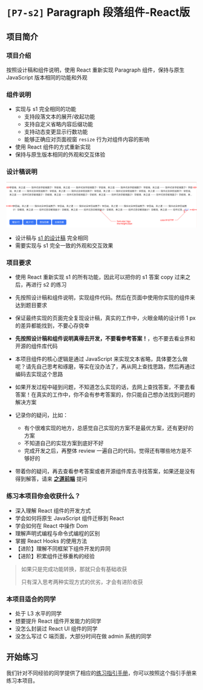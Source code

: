 # `[P7-s2]` Paragraph 段落组件-React版

## 项目简介

### 项目介绍

按照设计稿和组件说明，使用 React 重新实现 Paragraph 组件，保持与原生 JavaScript 版本相同的功能和外观



### 组件说明

- 实现与 s1 完全相同的功能
  - 支持段落文本的展开/收起功能
  - 支持自定义省略内容后缀功能
  - 支持动态变更显示行数功能
  - 能够正确应对页面视窗 `resize` 行为对组件内容的影响
- 使用 React 组件的方式重新实现
- 保持与原生版本相同的外观和交互体验



### 设计稿说明

![设计稿](./design/design_paragraph_spec.png)

- 设计稿与 [s1 的设计稿](../s1/README.md) 完全相同
- 需要实现与 s1 完全一致的外观和交互效果



### 项目要求

- 使用 React 重新实现 s1 的所有功能，因此可以把你的 s1 答案 copy 过来之后，再进行 s2 的练习
- 先按照设计稿和组件说明，实现组件代码。然后在页面中使用你实现的组件来达到题目要求
- 保证最终实现的页面完全复现设计稿，真实的工作中，火眼金睛的设计师 1 px 的差异都能找到，不要心存侥幸
- **先按照设计稿和组件说明真得去开发，不要看参考答案！**，也不要去看业界和开源的组件库代码
- 本项目组件的核心逻辑是通过 JavaScript 来实现文本省略，具体要怎么做呢？请先自己思考和琢磨，等实在没办法了，再从网上查找思路，然后再通过编码去实现这个思路
- 如果开发过程中碰到问题，不知道怎么实现的话，去网上查找答案，不要去看答案！在真实的工作中，你不会有参考答案的，你只能自己想办法找到问题的解决方案
- 记录你的疑问，比如：
  - 有个很难实现的地方，总感觉自己实现的方案不是最优方案，还有更好的方案
  - 不知道自己的实现方案到底好不好
  - 完成开发之后，再整体 review 一遍自己的代码，觉得还有哪些地方是不够好的

- 带着你的疑问，再去查看参考答案或者开源组件库去寻找答案，如果还是没有得到解答，请来 [**之道前端**](https://kcnrozgf41zs.feishu.cn/wiki/PBj0w5rjUiEWVgktZE0caKOunNc) 提问



### 练习本项目你会收获什么？

- 深入理解 React 组件的开发方式
- 学会如何将原生 JavaScript 组件迁移到 React
- 学会如何在 React 中操作 Dom
- 理解声明式编程与命令式编程的区别
- 掌握 React Hooks 的使用方法
- 【进阶】理解不同框架下组件开发的异同
- 【进阶】积累组件迁移重构的经验

> 如果只是完成功能转换，那就只会有基础收获
>
> 只有深入思考两种实现方式的优劣，才会有进阶收获



### 本项目适合的同学

- 处于 L3 水平的同学
- 想要提升 React 组件开发能力的同学
- 没怎么封装过 React UI 组件的同学
- 没怎么写过 C 端页面，大部分时间在做 admin 系统的同学



## 开始练习

我们针对不同经验的同学提供了相应的[练习指引手册](https://kcnrozgf41zs.feishu.cn/wiki/An7GwvUQrirdvdkJdQ9c4q3Rndd)，你可以按照这个指引手册来练习本项目。



